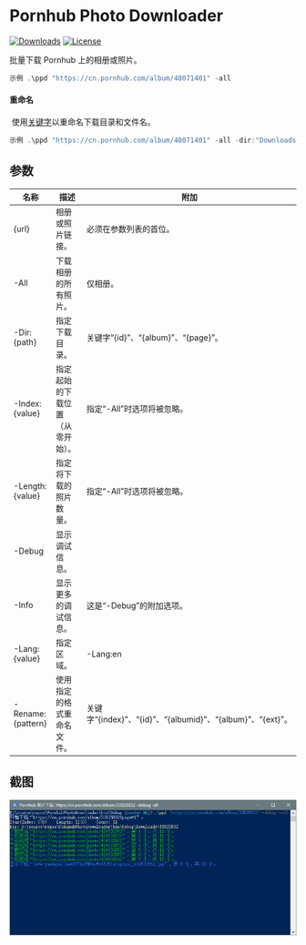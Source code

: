 # Pornhub Photo Downloader

<p>
    <a href="https://github.com/nicengi/PornhubPhotoDownloader/releases"><img alt="Downloads" src="https://img.shields.io/github/downloads/nicengi/PornhubPhotoDownloader/total?style=flat-square" /></a>
    <a href="https://github.com/nicengi/PornhubPhotoDownloader/blob/master/LICENSE"><img alt="License" src="https://img.shields.io/github/license/nicengi/PornhubPhotoDownloader?color=39c5bb&style=flat-square" /></a>
</p>

批量下载 Pornhub 上的相册或照片。

```powershell
示例 .\ppd "https://cn.pornhub.com/album/48071401" -all
```

#### 重命名

​	使用[关键字](@参数)以重命名下载目录和文件名。	

```powershell
示例 .\ppd "https://cn.pornhub.com/album/48071401" -all -dir:"Downloads\{album}"
```

## 参数

| 名称              | 描述                             | 附加                                                       |
| ----------------- | -------------------------------- | ---------------------------------------------------------- |
| {url}             | 相册或照片链接。                 | 必须在参数列表的首位。                                     |
| -All              | 下载相册的所有照片。             | 仅相册。                                                   |
| -Dir:{path}       | 指定下载目录。                   | 关键字“{id}”、“{album}”、“{page}”。                        |
| -Index:{value}    | 指定起始的下载位置（从零开始）。 | 指定“-All”时选项将被忽略。                                 |
| -Length:{value}   | 指定将下载的照片数量。           | 指定“-All”时选项将被忽略。                                 |
| -Debug            | 显示调试信息。                   |                                                            |
| -Info             | 显示更多的调试信息。             | 这是“-Debug”的附加选项。                                   |
| -Lang:{value}     | 指定区域。                       | -Lang:en                                                   |
| -Rename:{pattern} | 使用指定的格式重命名文件。       | 关键字“{index}”、“{id}”、“{albumid}”、“{album}”、“{ext}”。 |

## 截图

![00](docs/Images/00.png)